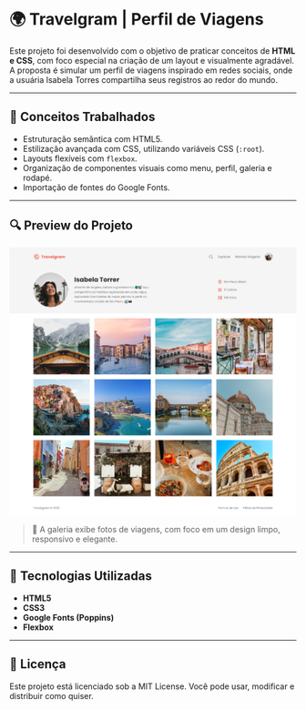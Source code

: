 # 🌍 Travelgram | Perfil de Viagens

Este projeto foi desenvolvido com o objetivo de praticar conceitos de **HTML e CSS**, com foco especial na criação de um layout e visualmente agradável. A proposta é simular um perfil de viagens inspirado em redes sociais, onde a usuária Isabela Torres compartilha seus registros ao redor do mundo.

---

## 🧠 Conceitos Trabalhados

- Estruturação semântica com HTML5.
- Estilização avançada com CSS, utilizando variáveis CSS (`:root`).
- Layouts flexíveis com `flexbox`.
- Organização de componentes visuais como menu, perfil, galeria e rodapé.
- Importação de fontes do Google Fonts.

---

## 🔍 Preview do Projeto

![Imagem do Projeto](./assets/images/screencapture-file-C-Users-User-Desktop-perfil-de-viagens-index-html-2025-04-19-18_55_57.png)

> 📸 A galeria exibe fotos de viagens, com foco em um design limpo, responsivo e elegante.

---

## 🧱 Tecnologias Utilizadas

- **HTML5**
- **CSS3**
- **Google Fonts (Poppins)**
- **Flexbox**

---

## 📄 Licença

Este projeto está licenciado sob a MIT License.
Você pode usar, modificar e distribuir como quiser.
